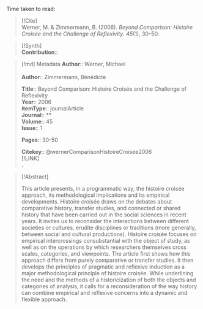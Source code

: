Time taken to read: 
> [!Cite]  
> Werner, M. & Zimmermann, B. (2006). _Beyond Comparison: Histoire Croisée and the Challenge of Reflexivity_. _45_(1), 30–50.

> [!Synth]  
>**Contribution**::

>[!md]  Metadata
> **Author**:: Werner, Michael</br>  
> **Author**:: Zimmermann, Bénédicte</br>  
>    
> **Title**:: Beyond Comparison: Histoire Croisée and the Challenge of Reflexivity    
> **Year**:: 2006     
>**itemType**:: journalArticle    
>**Journal**:: **    
>**Volume**:: 45    
>**Issue**:: 1     
>    
>    
>     
> **Pages**:: 30-50    
>    
>
> 
>    
> **Citekey**:: @wernerComparisonHistoireCroisee2006    
> [!LINK]   
>.

> [!Abstract]  
>  
> This article presents, in a programmatic way, the histoire croisée approach, its methodological implications and its empirical developments. Histoire croisée draws on the debates about comparative history, transfer studies, and connected or shared history that have been carried out in the social sciences in recent years. It invites us to reconsider the interactions between different societies or cultures, erudite disciplines or traditions (more generally, between social and cultural productions). Histoire croisée focuses on empirical intercrossings consubstantial with the object of study, as well as on the operations by which researchers themselves cross scales, categories, and viewpoints. The article first shows how this approach differs from purely comparative or transfer studies. It then develops the principles of pragmatic and reflexive induction as a major methodological principle of histoire croisée. While underlining the need and the methods of a historicization of both the objects and categories of analysis, it calls for a reconsideration of the way history can combine empirical and reflexive concerns into a dynamic and flexible approach.  
>>  
